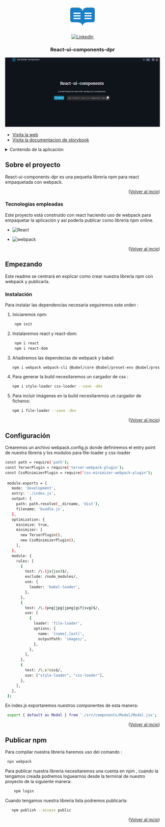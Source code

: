 <a name="readme-top"></a>

<br />
<div align="center">
  <a href="https://github.com/DavidPrDev/receptarium1.0">
    <img src="img/logo.png" alt="Logo" width="80" height="80">
  </a>

  [![LinkedIn](https://img.shields.io/badge/LinkedIn-0077B5?logo=linkedin&logoColor=white)](https://www.linkedin.com/in/david-pérez-romero-b8a57a292/)

  <h3 align="center">React-ui-components-dpr</h3>
<p align="center">
    <img src="img/react-library.png" alt="Texto alternativo de la imagen" >
   
</p>
</div>
<ul>
      <li><a href="https://react-ui-components.david-pr.com/">Visita la web </a></li>
    <li><a href="https://react-ui-components.david-pr.com/doc">Visita la documentacion de storybook </a></li>
</ul>
<details>
  <summary>Contenido de la aplicación</summary>
  <ol>
    <li>
      <a href="#Sobre-el-proyecto">Sobre el proyecto</a>
      <ul>
        <li><a href="#Tecnologías-empleadas">Tecnologías</a></li>
      </ul>
    </li>
    <li>
      <a href="#Empezando">Empezando</a>
      <ul>
        <li><a href="#Instalación"> Instalación </a></li>
        <li><a href="#Configuración"> Configuración</a></li>
        <li><a href="#Publicar-npm"> Publicar npm</a></li>
      </ul>
    </li>
  </ol>
</details>



<!-- ABOUT THE PROJECT -->
## Sobre el proyecto 


React-ui-components-dpr es una pequeña libreria npm para react empaquetada con webpack.

<p align="right">(<a href="#readme-top">Volver al incio</a>)</p>



### Tecnologías empleadas

Este proyecto está construido con react haciendo uso de webpack para empaquetar la aplicación y así poderla publicar como librería npm online.




* ![React](https://img.shields.io/badge/react-blue?logo=react)


* ![webpack](https://img.shields.io/badge/-Webpack-8DD6F9?style=flat&logo=webpack&logoColor=white)

<p align="right">(<a href="#readme-top">Volver al incio</a>)</p>



## Empezando

Este readme se centrará en explicar como crear nuestra librería npm con webpack y publicarla.


### Instalación

Para instalar las dependencias necesaria seguiremos este orden :

1. Iniciaremos npm:

   ```sh
    npm init
   ```
2. Instalaremos react y react-dom:

   ```sh
    npm i react
    npm i react-dom
   ```
3. Añadiremos las dependecias de webpack  y babel:

   ```sh
   npm i webpack webpack-cli @babel/core @babel/preset-env @babel/preset-react babel-loader --save -dev
   ```
4. Para generar la build necesitaremos un cargador de css :

   ```sh
   npm i style-loader css-loader --save -dev
   ```
5. Para incluir imágenes en la build necesitaremos un cargador  de ficheros:

    ```sh
    npm i file-loader --save -dev
    ```

<p align="right">(<a href="#readme-top">Volver al incio</a>)</p>

## Configuración

Crearemos un archivo webpack.config.js donde definiremos el entry point de nuestra libreria y los modulos para file-loader y css-loader


   ```sh
   const path = require('path');
  const TerserPlugin = require('terser-webpack-plugin');
  const CssMinimizerPlugin = require("css-minimizer-webpack-plugin");

    module.exports = {
      mode: 'development',
      entry: './index.js',
      output: {
        path: path.resolve(__dirname, 'dist'),
        filename: 'bundle.js',
      },
      optimization: {
        minimize: true,
        minimizer: [
          new TerserPlugin(),
          new CssMinimizerPlugin(),
        ],
      },
      module: {
        rules: [
          {
            test: /\.(js|jsx)$/,
            exclude: /node_modules/,
            use: {
              loader: 'babel-loader',
            },
          },
          {
            test: /\.(png|jpg|jpeg|gif|svg)$/,
            use: [
              {
                loader: 'file-loader',
                options: {
                  name: '[name].[ext]',
                  outputPath: 'images/',
                },
              },
            ],
          },
          {
            test: /\.s?css$/,
            use: ["style-loader", "css-loader"],
          },
        ],
      },
    };

   ```
En index.js exportaremos nuestros componentes de esta manera:

   ```sh
    export { default as Modal } from './src/components/Modal/Modal.jsx';
   ```




<p align="right">(<a href="#readme-top">Volver al incio</a>)</p>


## Publicar npm
Para compilar nuestra librería haremos uso del comando :

   ```sh
    npx webpack
   ```

Para publicar nuestra librería necesitaremos una cuenta en npm , cuando la tengamos creada podremos loguearnos desde la terminal de nuestro proyecto de la siguiente manera:

```sh
    npm login
```

Cuando tengamos nuestra librerìa lista podremos publicarla:

```sh
   npm publish --access public
```

<p align="right">(<a href="#readme-top">Volver al incio</a>)</p>


